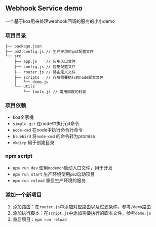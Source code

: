 ## Webhook Service demo

一个基于koa用来处理webhook回调的服务的小小demo

### 项目目录

```
├── package.json
├── pm2.config.js // 生产环境的pm2配置文件
└── src
    ├── app.js    // 应用入口文件
    ├── config.js // 应用配置文件
    ├── router.js // 路由定义文件
    ├── scripts   // 存放需要执行的node脚本文件
    │   └── demo.js
    └── utils
        └── tools.js // 常用函数的封装
```

### 项目依赖

+ koa全家桶
+ `simple-git` 在node中执行git命令
+ `node-cmd` 在node中执行命令行命令
+ `bluebird` 将`node-cmd` 的命令转为promise
+ `mkdirp` 用于创建目录

### npm script

+ `npm run dev` 使用`nodemon`启动入口文件，用于开发
+ `npm run start` 生产环境使用`pm2`启动项目
+ `npm run reload` 重启生产环境的服务

### 添加一个新项目

1. 添加路由：在`router.js`中添加对应路由以及过滤条件，参考`/demo`路由
2. 添加执行脚本：在`script.js`中添加需要执行的脚本文件，参考`demo.js`
3. 重启项目：`npm run reload`
